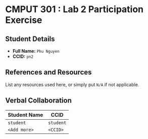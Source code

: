 # CMPUT 301 : Lab 2 Participation Exercise

## Student Details

- **Full Name:** `Phu Nguyen`
- **CCID:** `pn2`

## References and Resources

List any resources used here, or simply put `N/A` if not applicable.

## Verbal Collaboration

| Student Name | CCID      |
| ------------ | --------- |
| `student`    | `student` |
| `<Add more>` | `<CCID>`  |
